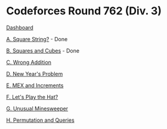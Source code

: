 # Codeforces Round 762 (Div. 3)

[Dashboard](https://codeforces.com/contest/1619)

[A. Square String?](https://codeforces.com/contest/1619/problem/A) - Done

[B. Squares and Cubes](https://codeforces.com/contest/1619/problem/B) - Done

[C. Wrong Addition](https://codeforces.com/contest/1619/problem/C)

[D. New Year's Problem](https://codeforces.com/contest/1619/problem/D)

[E. MEX and Increments](https://codeforces.com/contest/1619/problem/E)

[F. Let's Play the Hat?](https://codeforces.com/contest/1619/problem/F)

[G. Unusual Minesweeper](https://codeforces.com/contest/1619/problem/G)

[H. Permutation and Queries](https://codeforces.com/contest/1619/problem/H)
